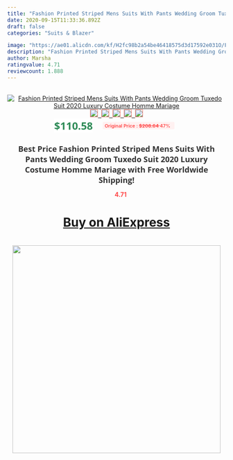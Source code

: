 ```yaml
---
title: "Fashion Printed Striped Mens Suits With Pants Wedding Groom Tuxedo Suit 2020 Luxury Costume Homme Mariage"
date: 2020-09-15T11:33:36.892Z
draft: false
categories: "Suits & Blazer"

image: "https://ae01.alicdn.com/kf/H2fc98b2a54be46418575d3d17592e031O/Fashion-Printed-Striped-Mens-Suits-With-Pants-Wedding-Groom-Tuxedo-Suit-2020-Luxury-Costume-Homme-Mariage.jpg"
description: "Fashion Printed Striped Mens Suits With Pants Wedding Groom Tuxedo Suit 2020 Luxury Costume Homme Mariage"
author: Marsha
ratingvalue: 4.71
reviewcount: 1.888
---
```

<br>
<div style="text-align: center;">
<a href="https://s.click.aliexpress.com/e/_ABSYlf" target="_blank" rel="nofollow noopener noreferrer"><img alt="Fashion Printed Striped Mens Suits With Pants Wedding Groom Tuxedo Suit 2020 Luxury Costume Homme Mariage" class="magnifier-image" src="https://ae01.alicdn.com/kf/H2fc98b2a54be46418575d3d17592e031O/Fashion-Printed-Striped-Mens-Suits-With-Pants-Wedding-Groom-Tuxedo-Suit-2020-Luxury-Costume-Homme-Mariage.jpg_640x640.jpg">
<br>
<img style="border:1px solid salmon" src="https://ae01.alicdn.com/kf/H2fc98b2a54be46418575d3d17592e031O/Fashion-Printed-Striped-Mens-Suits-With-Pants-Wedding-Groom-Tuxedo-Suit-2020-Luxury-Costume-Homme-Mariage.jpg_120x120.jpg">&nbsp;&nbsp;<img style="border:1px solid salmon" src="https://ae01.alicdn.com/kf/Hbf726c6d6c174a6b81748c62cd8994843/Fashion-Printed-Striped-Mens-Suits-With-Pants-Wedding-Groom-Tuxedo-Suit-2020-Luxury-Costume-Homme-Mariage.jpg_120x120.jpg">&nbsp;&nbsp;<img style="border:1px solid salmon" src="https://ae01.alicdn.com/kf/H419d07bdc77a4474ad179aade392ec16R/Fashion-Printed-Striped-Mens-Suits-With-Pants-Wedding-Groom-Tuxedo-Suit-2020-Luxury-Costume-Homme-Mariage.jpg_120x120.jpg">&nbsp;&nbsp;<img style="border:1px solid salmon" src="https://ae01.alicdn.com/kf/H9ffae94b10904d08b186047f9bef008bH/Fashion-Printed-Striped-Mens-Suits-With-Pants-Wedding-Groom-Tuxedo-Suit-2020-Luxury-Costume-Homme-Mariage.jpg_120x120.jpg">&nbsp;&nbsp;<img style="border:1px solid salmon" src="https://ae01.alicdn.com/kf/H311121d9b8104edab2a456dcd5c4708a6/Fashion-Printed-Striped-Mens-Suits-With-Pants-Wedding-Groom-Tuxedo-Suit-2020-Luxury-Costume-Homme-Mariage.jpg_120x120.jpg"></a></div><br0>
<div style="text-align: center;"><span style="background-color: white; border: 0px; box-sizing: border-box; color: seagreen; display: inline-block; font-family: &quot;open sans&quot; , &quot;arial&quot; , &quot;helvetica&quot; , sans-serif , &quot;heiti&quot;; font-size: 24px; font-stretch: inherit; font-weight: 700; line-height: inherit; margin: 0px 10px 0px 0px; padding: 0px; vertical-align: middle;">$110.58 </span>
<span style="background: rgb(255 , 241 , 241); border-radius: 3px; border: 0px; box-sizing: border-box; color: #ff4747; display: inline-block; font-family: inherit; font-size: 12px; font-stretch: inherit; font-style: inherit; font-variant: inherit; font-weight: 600; line-height: inherit; margin: 0px; padding: 2px 5px; transform: scale(0.9); vertical-align: middle;">Original Price : <b style="text-decoration: line-through;">$208.64 </b> 47%&nbsp;&nbsp;</span></div>
<h1 style="color: #333333; display: inline-block; font-family: &quot;open sans&quot; , &quot;arial&quot; , &quot;helvetica&quot; , sans-serif , &quot;heiti&quot;; font-size: 18px; font-stretch: inherit; font-weight: 700; text-align: center;">Best Price Fashion Printed Striped Mens Suits With Pants Wedding Groom Tuxedo Suit 2020 Luxury Costume Homme Mariage with Free Worldwide Shipping!</h1>
<div style="color: #ff4747; text-align: center;">
<img src="https://4.bp.blogspot.com/-M0ZcTcb-5uY/XleCXlxnR4I/AAAAAAAAAEc/OrjgMkXV1oMQFaCRZj5HQwOCBcu3w1FegCPcBGAYYCw/s1600/star.png" style="height: 15px;">&nbsp;<b>4.71</b></div>
<div class="button_cont" align="center"><a class="buynow_a" href="https://s.click.aliexpress.com/e/_ABSYlf" target="_blank" rel="nofollow noopener noreferrer"><H1>Buy on AliExpress</H1></a></div><br>
<div class="separator" style="clear: both; text-align: center;">
<img src="https://lh3.googleusercontent.com/-pTy5HemUv9M/XlePHvY0dAI/AAAAAAAAAE4/0nX5iRUoIWY8eMW9Dpxeirr157OZliDIgCLcBGAsYHQ/s1600/badge.gif" width="480">
</div>
